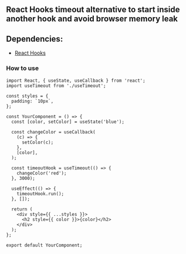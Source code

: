 
## React Hooks timeout alternative to start inside another hook and avoid browser memory leak 

## Dependencies:

- [React Hooks](https://pt-br.reactjs.org/docs/hooks-intro.html)

### How to use
```
import React, { useState, useCallback } from 'react';
import useTimeout from './useTimeout';

const styles = {
  padding: `10px`,
};

const YourComponent = () => {
  const [color, setColor] = useState('blue');

  const changeColor = useCallback(
    (c) => {
      setColor(c);
    },
    [color],
  );

  const timeoutHook = useTimeout(() => {
    changeColor('red');
  }, 3000);

  useEffect(() => {
    timeoutHook.run(); 
  }, []);

  return (
    <div style={{ ...styles }}> 
      <h2 style={{ color }}>{color}</h2>
    </div>
  );
};

export default YourComponent;
```


